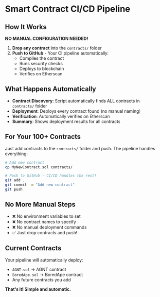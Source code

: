 # Smart Contract CI/CD Pipeline

## How It Works

**NO MANUAL CONFIGURATION NEEDED!** 

1. **Drop any contract** into the `contracts/` folder
2. **Push to GitHub** - Your CI pipeline automatically:
   - Compiles the contract
   - Runs security checks
   - Deploys to blockchain
   - Verifies on Etherscan

## What Happens Automatically

- **Contract Discovery**: Script automatically finds ALL contracts in `contracts/` folder
- **Deployment**: Deploys every contract found (no manual naming)
- **Verification**: Automatically verifies on Etherscan
- **Summary**: Shows deployment results for all contracts

## For Your 100+ Contracts

Just add contracts to the `contracts/` folder and push. The pipeline handles everything:

```bash
# Add new contract
cp MyNewContract.sol contracts/

# Push to GitHub - CI/CD handles the rest!
git add .
git commit -m "Add new contract"
git push
```

## No More Manual Steps

- ❌ No environment variables to set
- ❌ No contract names to specify
- ❌ No manual deployment commands
- ✅ Just drop contracts and push!

## Current Contracts

Your pipeline will automatically deploy:
- `AGNT.sol` → AGNT contract
- `BoredApe.sol` → BoredApe contract
- Any future contracts you add

**That's it! Simple and automatic.**
